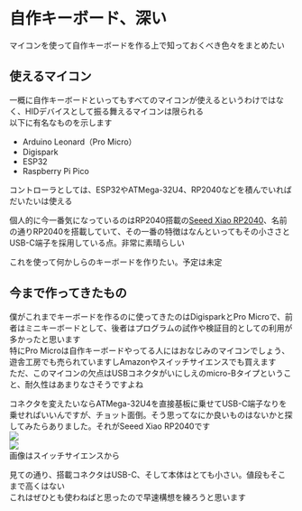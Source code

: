 # 自作キーボード、深い

マイコンを使って自作キーボードを作る上で知っておくべき色々をまとめたい

## 使えるマイコン

一概に自作キーボードといってもすべてのマイコンが使えるというわけではなく、HIDデバイスとして振る舞えるマイコンは限られる  
以下に有名なものを示します

- Arduino Leonard（Pro Micro）
- Digispark
- ESP32
- Raspberry Pi Pico

コントローラとしては、ESP32やATMega-32U4、RP2040などを積んでいればだいたいは使える

個人的に今一番気になっているのはRP2040搭載の[Seeed Xiao RP2040](https://lab.seeed.co.jp/entry/2021/12/27/120000)、名前の通りRP2040を搭載していて、その一番の特徴はなんといってもその小ささとUSB-C端子を採用している点。非常に素晴らしい

これを使って何かしらのキーボードを作りたい。予定は未定

## 今まで作ってきたもの

僕がこれまでキーボードを作るのに使ってきたのはDigisparkとPro Microで、前者はミニキーボードとして、後者はプログラムの試作や検証目的としての利用が多かったと思います  
特にPro Microは自作キーボードやってる人にはおなじみのマイコンでしょう、遊舎工房でも売られていますしAmazonやスイッチサイエンスでも買えます  
ただ、このマイコンの欠点はUSBコネクタがいにしえのmicro-Bタイプということ、耐久性はあまりなさそうですよね

コネクタを変えたいならATMega-32U4を直接基板に乗せてUSB-C端子なりを乗せればいいんですが、チョット面倒。そう思ってなにか良いものはないかと探してみたらありました。それがSeeed Xiao RP2040です  
![](https://files.seeedstudio.com/wiki/XIAO-RP2040/img/xinfront.jpg)  
![](https://files.seeedstudio.com/wiki/XIAO-RP2040/img/xinpin.jpg)  
画像はスイッチサイエンスから

見ての通り、搭載コネクタはUSB-C、そして本体はとても小さい。値段もそこまで高くはない  
これはぜひとも使わねばと思ったので早速構想を練ろうと思います

